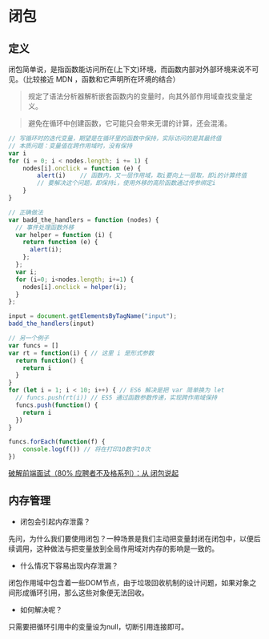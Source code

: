 # 闭包

## 定义

闭包简单说，是指函数能访问所在(上下文)环境，而函数内部对外部环境来说不可见。（比较接近 MDN ，函数和它声明所在环境的结合）
> 规定了语法分析器解析嵌套函数内的变量时，向其外部作用域查找变量定义。

> 避免在循环中创建函数，它可能只会带来无谓的计算，还会混淆。

```js
// 写循环时的迭代变量，期望是在循环里的函数中保持，实际访问的是其最终值
// 本质问题：变量值在跨作用域时，没有保持
var i
for (i = 0; i < nodes.length; i += 1) {
    nodes[i].onclick = function (e) {
        alert(i)    // 函数内，又一层作用域，取i要向上一层取，即i的计算终值
        // 要解决这个问题，即保持i，使用外移的高阶函数通过传参绑定i
    }
}

// 正确做法
var badd_the_handlers = function (nodes) {
  // 事件处理函数外移
  var helper = function (i) {
    return function (e) {
      alert(i);
    };
  };
  var i;
  for (i=0; i<nodes.length; i+=1) {
    nodes[i].onclick = helper(i);
  }
};

input = document.getElementsByTagName("input");
badd_the_handlers(input)

// 另一个例子
var funcs = []
var rt = function(i) { // 这里 i 是形式参数
  return function() {
    return i
  }
}
for (let i = 1; i < 10; i++) { // ES6 解决是把 var 简单换为 let
  // funcs.push(rt(i)) // ES5 通过函数参数传递，实现跨作用域保持
  funcs.push(function() {
    return i
  })
}

funcs.forEach(function(f) {
    console.log(f()) // 将在打印10数字10次
})

```

[破解前端面试（80% 应聘者不及格系列）：从 闭包说起](https://zhuanlan.zhihu.com/p/25855075?hmsr=toutiao.io&utm_medium=toutiao.io&utm_source=toutiao.io)

## 内存管理

* 闭包会引起内存泄露？

先问，为什么我们要使用闭包？一种场景是我们主动把变量封闭在闭包中，以便后续调用，这种做法与把变量放到全局作用域对内存的影响是一致的。

* 什么情况下容易出现内存泄漏？

闭包作用域中包含着一些DOM节点，由于垃圾回收机制的设计问题，如果对象之间形成循环引用，那么这些对象便无法回收。

* 如何解决呢？

只需要把循环引用中的变量设为null，切断引用连接即可。

